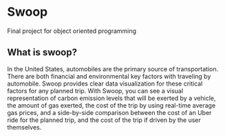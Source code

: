 # Swoop
Final project for object oriented programming

## What is swoop?
In the United States, automobiles are the primary source of transportation. There are both financial and environmental key factors with traveling by automobile. Swoop provides clear data visualization for these critical factors for any planned trip. With Swoop, you can see a visual representation of carbon emission levels that will be exerted by a vehicle, the amount of gas exerted, the cost of the trip by using real-time average gas prices, and a side-by-side comparison between the cost of an Uber ride for the planned trip, and the cost of the trip if driven by the user themselves.
